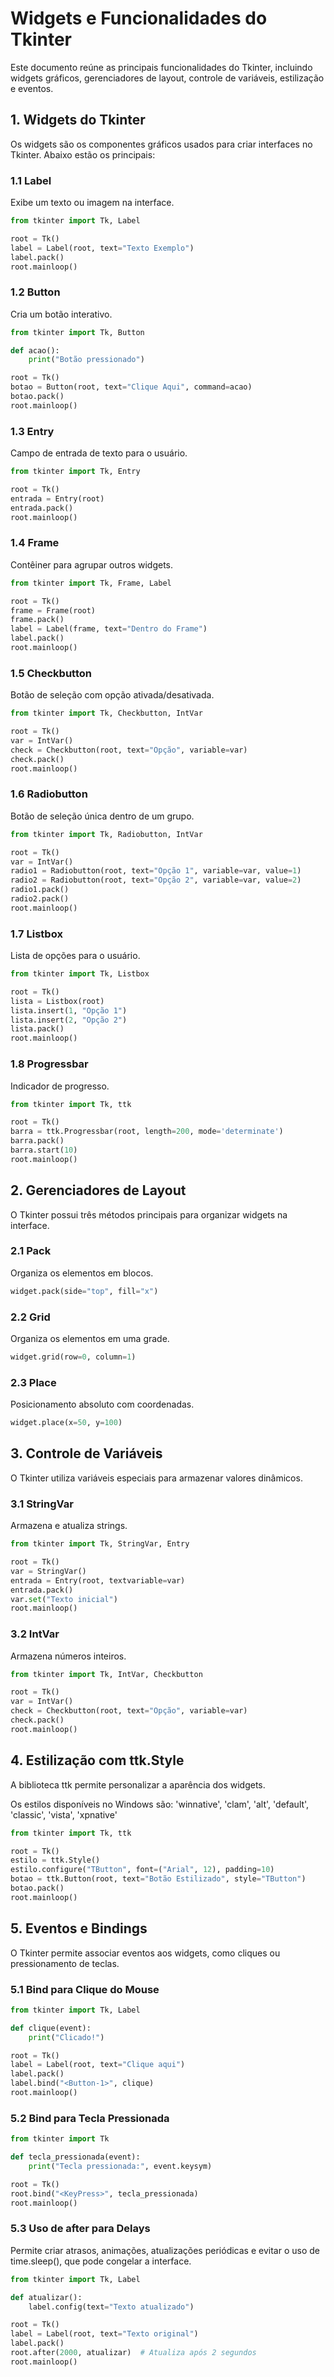 # Widgets e Funcionalidades do Tkinter

Este documento reúne as principais funcionalidades do Tkinter, incluindo widgets gráficos, gerenciadores de layout, controle de variáveis, estilização e eventos.

## 1. Widgets do Tkinter
Os widgets são os componentes gráficos usados para criar interfaces no Tkinter. Abaixo estão os principais:

### 1.1 Label
Exibe um texto ou imagem na interface.
```python
from tkinter import Tk, Label

root = Tk()
label = Label(root, text="Texto Exemplo")
label.pack()
root.mainloop()
```

### 1.2 Button
Cria um botão interativo.
```python
from tkinter import Tk, Button

def acao():
    print("Botão pressionado")

root = Tk()
botao = Button(root, text="Clique Aqui", command=acao)
botao.pack()
root.mainloop()
```

### 1.3 Entry
Campo de entrada de texto para o usuário.
```python
from tkinter import Tk, Entry

root = Tk()
entrada = Entry(root)
entrada.pack()
root.mainloop()
```

### 1.4 Frame
Contêiner para agrupar outros widgets.
```python
from tkinter import Tk, Frame, Label

root = Tk()
frame = Frame(root)
frame.pack()
label = Label(frame, text="Dentro do Frame")
label.pack()
root.mainloop()
```

### 1.5 Checkbutton
Botão de seleção com opção ativada/desativada.
```python
from tkinter import Tk, Checkbutton, IntVar

root = Tk()
var = IntVar()
check = Checkbutton(root, text="Opção", variable=var)
check.pack()
root.mainloop()
```

### 1.6 Radiobutton
Botão de seleção única dentro de um grupo.
```python
from tkinter import Tk, Radiobutton, IntVar

root = Tk()
var = IntVar()
radio1 = Radiobutton(root, text="Opção 1", variable=var, value=1)
radio2 = Radiobutton(root, text="Opção 2", variable=var, value=2)
radio1.pack()
radio2.pack()
root.mainloop()
```

### 1.7 Listbox
Lista de opções para o usuário.
```python
from tkinter import Tk, Listbox

root = Tk()
lista = Listbox(root)
lista.insert(1, "Opção 1")
lista.insert(2, "Opção 2")
lista.pack()
root.mainloop()
```

### 1.8 Progressbar
Indicador de progresso.
```python
from tkinter import Tk, ttk

root = Tk()
barra = ttk.Progressbar(root, length=200, mode='determinate')
barra.pack()
barra.start(10)
root.mainloop()
```

## 2. Gerenciadores de Layout
O Tkinter possui três métodos principais para organizar widgets na interface.

### 2.1 Pack
Organiza os elementos em blocos.
```python
widget.pack(side="top", fill="x")
```

### 2.2 Grid
Organiza os elementos em uma grade.
```python
widget.grid(row=0, column=1)
```

### 2.3 Place
Posicionamento absoluto com coordenadas.
```python
widget.place(x=50, y=100)
```

## 3. Controle de Variáveis
O Tkinter utiliza variáveis especiais para armazenar valores dinâmicos.

### 3.1 StringVar
Armazena e atualiza strings.
```python
from tkinter import Tk, StringVar, Entry

root = Tk()
var = StringVar()
entrada = Entry(root, textvariable=var)
entrada.pack()
var.set("Texto inicial")
root.mainloop()
```

### 3.2 IntVar
Armazena números inteiros.
```python
from tkinter import Tk, IntVar, Checkbutton

root = Tk()
var = IntVar()
check = Checkbutton(root, text="Opção", variable=var)
check.pack()
root.mainloop()
```

## 4. Estilização com ttk.Style
A biblioteca ttk permite personalizar a aparência dos widgets.

Os estilos disponíveis no Windows são: 'winnative', 'clam', 'alt', 'default', 'classic', 'vista', 'xpnative'

```python
from tkinter import Tk, ttk

root = Tk()
estilo = ttk.Style()
estilo.configure("TButton", font=("Arial", 12), padding=10)
botao = ttk.Button(root, text="Botão Estilizado", style="TButton")
botao.pack()
root.mainloop()
```

## 5. Eventos e Bindings
O Tkinter permite associar eventos aos widgets, como cliques ou pressionamento de teclas.

### 5.1 Bind para Clique do Mouse
```python
from tkinter import Tk, Label

def clique(event):
    print("Clicado!")

root = Tk()
label = Label(root, text="Clique aqui")
label.pack()
label.bind("<Button-1>", clique)
root.mainloop()
```

### 5.2 Bind para Tecla Pressionada
```python
from tkinter import Tk

def tecla_pressionada(event):
    print("Tecla pressionada:", event.keysym)

root = Tk()
root.bind("<KeyPress>", tecla_pressionada)
root.mainloop()
```

### 5.3 Uso de after para Delays
Permite criar atrasos, animações, atualizações periódicas e evitar o uso de time.sleep(), que pode congelar a interface.
```python
from tkinter import Tk, Label

def atualizar():
    label.config(text="Texto atualizado")

root = Tk()
label = Label(root, text="Texto original")
label.pack()
root.after(2000, atualizar)  # Atualiza após 2 segundos
root.mainloop()
```
